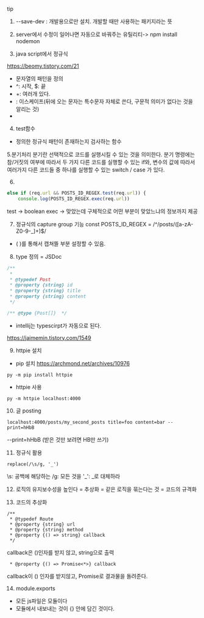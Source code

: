 
tip

1. --save-dev : 개발용으로만 설치. 개발할 때만 사용하는 패키지라는 뜻

2. server에서 수정이 일어나면 자동으로 바꿔주는 유틸리티-> npm install nodemon

3. java script에서 정규식

https://beomy.tistory.com/21

- 문자열의 패턴을 정의
- ^: 시작, $: 끝
- +: 여러개 있다.
- \: 이스케이프(뒤에 오는 문자는 특수문자 자체로 쓴다, 구문적 의미가 없다는 것을 알리는 것)
- 

4. test함수
- 정의한 정규식 패턴이 존재하는지 검사하는 함수 

5.분기처리
분기란 선택적으로 코드를 실행시킬 수 있는 것을 의미한다. 분기 명령에는 참/거짓의 여부에 따라서 두 가지 다른 코드를 실행할 수 있는 if와, 변수의 값에 따라서 여러가지 다른 코드들 중 하나를 실행할 수 있는 switch / case 가 있다.

6.
```node.js
else if (req.url && POSTS_ID_REGEX.test(req.url)) {
    console.log(POSTS_ID_REGEX.exec(req.url))
```
test -> boolean
exec -> 맞았는데 구체적으로 어떤 부분이 맞았느냐의 정보까지 제공

7. 정규식의 capture group 기능
const POSTS_ID_REGEX = /^\/posts\/([a-zA-Z0-9-_]+)$/
- ( )를 통해서 캡쳐뜰 부분 설정할 수 있음.

8. type 정의 = JSDoc

```node.js
/**
 *
 * @typedef Post 
 * @property {string} id
 * @property {string} title
 * @property {string} content
 */

/** @type {Post[]}  */
 ```
 
 - intellij는 typescirpt가 자동으로 된다.

https://jaimemin.tistory.com/1549

9. httpie 설치

- pip 설치 
 https://archmond.net/archives/10976
 
```
py -m pip install httpie
```

- httpie 사용
```
py -m httpie localhost:4000
```

10. 글 posting

```
localhost:4000/posts/my_second_posts title=foo content=bar --print=hHbB
```
--print=hHbB (받은 것만 보려면 HB만 쓰기)

11. 정규식 활용
```
replace(/\s/g, '_')
```

\s: 공백에 해당하는
/g: 모든 것을
'_': _로 대체하라

12. 로직의 유지보수성을 높인다
= 추상화
= 같은 로직을 묶는다는 것
= 코드의 규격화

13. 코드의 추상화

```
/**
 * @typedef Route
 * @property {string} url
 * @property {string} method
 * @property {() => string} callback
 */
 ```
 callback은 ()인자를 받지 않고, string으로 출력
 
 ```
  * @property {() => Promise<*>} callback
  ```
  callback이 () 인자를 받지않고, Promise로 결과물을 돌려준다.
  
  14. module.exports
  
  - 모든 js파일은 모듈이다
  - 모듈에서 내보내는 것이 {} 안에 담긴 것이다. 
